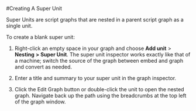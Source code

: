 #Creating A Super Unit

Super Units are script graphs that are nested in a parent script graph as a single unit. 

To create a blank super unit:

1. Right-click an empty space in your graph and choose **Add unit** > **Nesting** **&gt; Super Unit**. 
   The super unit inspector works exactly like that of a machine; switch the source of the graph between embed and graph and convert as needed.
1. Enter a title and summary to your super unit in the graph inspector.
   
1. Click the Edit Graph button or double-click the unit to open the nested graph.
   Navigate back up the path using the breadcrumbs at the top left of the graph window.

